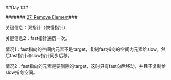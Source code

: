 ##Day 1##

####### [27. Remove Element](https://leetcode.cn/problems/remove-element/)###

关键信息：双指针（快慢指针）

关键信息2：fast指针遍历一次。

情况1：fast指向的空间内元素不是target，复制fast指向的空间内元素给slow，然后fast指针和slow指针同步后移。

情况2：fast指向的元素是要删除的target，这时只有fast向后移动，并且不复制给slow指向空间。
